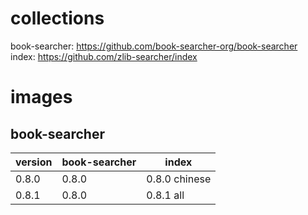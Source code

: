 # collections

book-searcher: https://github.com/book-searcher-org/book-searcher  
index: https://github.com/zlib-searcher/index

# images

## book-searcher

| version | book-searcher | index         |
|---------|---------------|---------------|
| 0.8.0   | 0.8.0         | 0.8.0 chinese |
| 0.8.1   | 0.8.0         | 0.8.1 all     |
